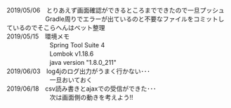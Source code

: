 2019/05/06　とりあえず画面確認ができるところまでできたので一旦プッシュ  
　　　　　　 Gradle周りでエラーが出ているのと不要なファイルをコミットしているのでそこらへんはベット整理  
2019/05/15　環境メモ  
　　　　　　　Spring Tool Suite 4   
　　　　　　　Lombok v1.18.6   
　　　　　　　java version "1.8.0_211"  
2019/06/03　log4jのログ出力がうまく行かない･･･  
　　　　　　　一旦おいておく  
2019/06/18　csv読み書きとajaxでの受信ができた･･･  
　　　　　　　次は画面側の動きを考えよう!!
